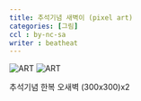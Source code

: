```yaml
---
title: 추석기념 새벽이 (pixel art)
categories: [그림]
ccl : by-nc-sa
writer : beatheat
---
```


![ART](https://cdn.discordapp.com/attachments/987651683687481394/1019136205406875668/x2type2.png)
![ART](https://cdn.discordapp.com/attachments/987651683687481394/1019136205151010866/x2b.png)

추석기념 한복 오새벽 (300x300)x2 